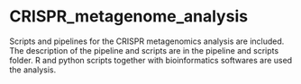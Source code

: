# CRISPR_metagenome_analysis
Scripts and pipelines for the CRISPR metagenomics analysis are included. The description of the pipeline and scripts are in the pipeline and scripts folder. R and python scripts together with bioinformatics softwares are used the analysis.
